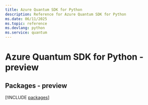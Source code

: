 ```yaml
---
title: Azure Quantum SDK for Python
description: Reference for Azure Quantum SDK for Python
ms.date: 06/11/2025
ms.topic: reference
ms.devlang: python
ms.service: quantum
---
```

# Azure Quantum SDK for Python - preview
## Packages - preview
[!INCLUDE [packages](quantum-index.md)]